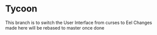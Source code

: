 # Tycoon

This branch is to switch the User Interface from curses to Eel
Changes made here will be rebased to master once done
